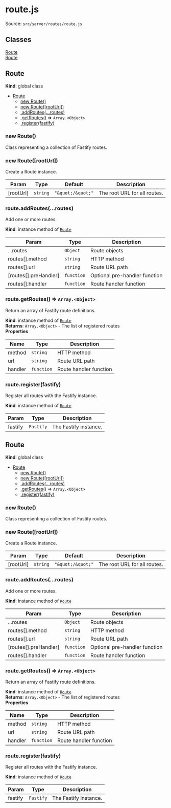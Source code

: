 # route.js

Source: `src/server/routes/route.js`

## Classes

<dl>
<dt><a href="#Route">Route</a></dt>
<dd></dd>
<dt><a href="#Route">Route</a></dt>
<dd></dd>
</dl>

<a name="Route"></a>

## Route

**Kind**: global class

- [Route](#Route)
  - [new Route()](#new_Route_new)
  - [new Route([rootUrl])](#new_Route_new)
  - [.addRoutes(...routes)](#Route+addRoutes)
  - [.getRoutes()](#Route+getRoutes) ⇒ <code>Array.&lt;Object&gt;</code>
  - [.register(fastify)](#Route+register)

<a name="new_Route_new"></a>

### new Route()

Class representing a collection of Fastify routes.

<a name="new_Route_new"></a>

### new Route([rootUrl])

Create a Route instance.

| Param     | Type                | Default                                  | Description                  |
| --------- | ------------------- | ---------------------------------------- | ---------------------------- |
| [rootUrl] | <code>string</code> | <code>&quot;\&quot;/\&quot;&quot;</code> | The root URL for all routes. |

<a name="Route+addRoutes"></a>

### route.addRoutes(...routes)

Add one or more routes.

**Kind**: instance method of [<code>Route</code>](#Route)

| Param                 | Type                  | Description                   |
| --------------------- | --------------------- | ----------------------------- |
| ...routes             | <code>Object</code>   | Route objects                 |
| routes[].method       | <code>string</code>   | HTTP method                   |
| routes[].url          | <code>string</code>   | Route URL path                |
| [routes[].preHandler] | <code>function</code> | Optional pre-handler function |
| routes[].handler      | <code>function</code> | Route handler function        |

<a name="Route+getRoutes"></a>

### route.getRoutes() ⇒ <code>Array.&lt;Object&gt;</code>

Return an array of Fastify route definitions.

**Kind**: instance method of [<code>Route</code>](#Route)  
**Returns**: <code>Array.&lt;Object&gt;</code> - The list of registered routes  
**Properties**

| Name    | Type                  | Description            |
| ------- | --------------------- | ---------------------- |
| method  | <code>string</code>   | HTTP method            |
| url     | <code>string</code>   | Route URL path         |
| handler | <code>function</code> | Route handler function |

<a name="Route+register"></a>

### route.register(fastify)

Register all routes with the Fastify instance.

**Kind**: instance method of [<code>Route</code>](#Route)

| Param   | Type                 | Description           |
| ------- | -------------------- | --------------------- |
| fastify | <code>Fastify</code> | The Fastify instance. |

<a name="Route"></a>

## Route

**Kind**: global class

- [Route](#Route)
  - [new Route()](#new_Route_new)
  - [new Route([rootUrl])](#new_Route_new)
  - [.addRoutes(...routes)](#Route+addRoutes)
  - [.getRoutes()](#Route+getRoutes) ⇒ <code>Array.&lt;Object&gt;</code>
  - [.register(fastify)](#Route+register)

<a name="new_Route_new"></a>

### new Route()

Class representing a collection of Fastify routes.

<a name="new_Route_new"></a>

### new Route([rootUrl])

Create a Route instance.

| Param     | Type                | Default                                  | Description                  |
| --------- | ------------------- | ---------------------------------------- | ---------------------------- |
| [rootUrl] | <code>string</code> | <code>&quot;\&quot;/\&quot;&quot;</code> | The root URL for all routes. |

<a name="Route+addRoutes"></a>

### route.addRoutes(...routes)

Add one or more routes.

**Kind**: instance method of [<code>Route</code>](#Route)

| Param                 | Type                  | Description                   |
| --------------------- | --------------------- | ----------------------------- |
| ...routes             | <code>Object</code>   | Route objects                 |
| routes[].method       | <code>string</code>   | HTTP method                   |
| routes[].url          | <code>string</code>   | Route URL path                |
| [routes[].preHandler] | <code>function</code> | Optional pre-handler function |
| routes[].handler      | <code>function</code> | Route handler function        |

<a name="Route+getRoutes"></a>

### route.getRoutes() ⇒ <code>Array.&lt;Object&gt;</code>

Return an array of Fastify route definitions.

**Kind**: instance method of [<code>Route</code>](#Route)  
**Returns**: <code>Array.&lt;Object&gt;</code> - The list of registered routes  
**Properties**

| Name    | Type                  | Description            |
| ------- | --------------------- | ---------------------- |
| method  | <code>string</code>   | HTTP method            |
| url     | <code>string</code>   | Route URL path         |
| handler | <code>function</code> | Route handler function |

<a name="Route+register"></a>

### route.register(fastify)

Register all routes with the Fastify instance.

**Kind**: instance method of [<code>Route</code>](#Route)

| Param   | Type                 | Description           |
| ------- | -------------------- | --------------------- |
| fastify | <code>Fastify</code> | The Fastify instance. |
